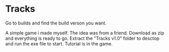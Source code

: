 # Tracks

Go to builds and find the build verson you want.

A simple game i made myself.
The idea was from a friend.
Download as zip and everything is ready to go.
Extract the "Tracks v1.0" folder to desctop and run the exe file to start.
Tutorial is in the game.
